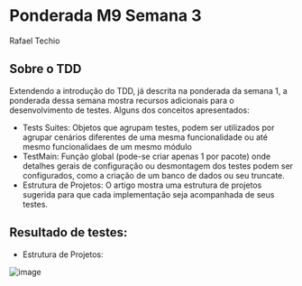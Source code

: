 # Ponderada M9 Semana 3
Rafael Techio

## Sobre o TDD

Extendendo a introdução do TDD, já descrita na ponderada da semana 1, a ponderada dessa semana mostra recursos adicionais para o desenvolvimento de testes. Alguns dos conceitos apresentados:

- Tests Suites: Objetos que agrupam testes, podem ser utilizados por agrupar cenários diferentes de uma mesma funcionalidade ou até mesmo funcionalidaes de um mesmo módulo
- TestMain: Função global (pode-se criar apenas 1 por pacote) onde detalhes gerais de configuração ou desmontagem dos testes podem ser configurados, como a criação de um banco de dados ou seu truncate.
- Estrutura de Projetos: O artigo mostra uma estrutura de projetos sugerida para que cada implementação seja acompanhada de seus testes.
  

## Resultado de testes:

- Estrutura de Projetos:

![image](https://github.com/user-attachments/assets/3deb5285-007f-4ace-b7a7-2cb43cafd648)
